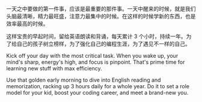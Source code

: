 一天之中要做的第一件事，应该是最重要的那件事。一天中醒来的时候，就是我们头脑最清晰，精力最旺盛，注意力最集中的时候。在这样的时候学新的东西，也是效率最高的时候。

这样宝贵的早起时间，留给英语朗读和背诵，每天累计 3 个小时，持续一年。为了给自己的孩子树立榜样，为了强化自己的编程生涯，为了遇见不一样的自己。

Kick off your day with the most critical task. When you wake up, your mind's sharp, energy's high, and focus is pinpoint. That's prime time for learning new stuff with max efficiency.

Use that golden early morning to dive into English reading and memorization, racking up 3 hours daily for a whole year. Do it to set a role model for your kid, boost your coding career, and meet a brand-new you.
